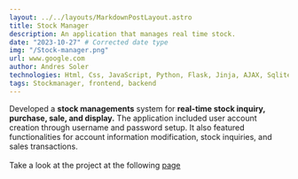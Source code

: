```yaml
---
layout: ../../layouts/MarkdownPostLayout.astro
title: Stock Manager
description: An application that manages real time stock.
date: "2023-10-27" # Corrected date type
img: "/Stock-manager.png"
url: www.google.com
author: Andres Soler
technologies: Html, Css, JavaScript, Python, Flask, Jinja, AJAX, Sqlite, Astro
tags: Stockmanager, frontend, backend
---
```


Developed a **stock managements** system for **real-time stock inquiry, purchase, sale, and display.** The application included user account creation through username and password setup. It also featured functionalities for account information modification, stock inquiries, and sales transactions.
<br>
<br>
Take a look at the project at the following <a href="https://finance.cs50.net/login" target="blank" class="hover:text-[var(--accent)] underline"> page</a>